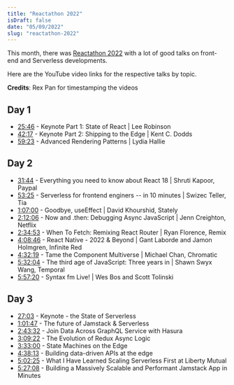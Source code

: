 ```yaml
---
title: "Reactathon 2022"
isDraft: false
date: "05/09/2022"
slug: "reactathon-2022"
---
```


This month, there was [Reactathon 2022] with a lot of good talks on front-end
and Serverless developments.

[Reactathon 2022]: https://www.reactathon.com/

Here are the YouTube video links for the respective talks by topic.

**Credits**: Rex Pan for timestamping the videos

## Day 1

- [25:46] - Keynote Part 1: State of React | Lee Robinson
- [42:17] - Keynote Part 2: Shipping to the Edge | Kent C. Dodds
- [59:23] - Advanced Rendering Patterns | Lydia Hallie

[25:46]:https://www.youtube.com/watch?v=V5hPAl1q7vo&t=1546s
[42:17]:https://www.youtube.com/watch?v=V5hPAl1q7vo&t=2537s
[59:23]:https://www.youtube.com/watch?v=V5hPAl1q7vo&t=3563s

## Day 2

- [31:44] - Everything you need to know about React 18 | Shruti Kapoor, Paypal
- [53:25] - Serverless for frontend enginers -- in 10 minutes | Swizec Teller, Tia
- [1:07:00] - Goodbye, useEffect | David Khourshid, Stately
- [2:12:06] - Now and .then: Debugging Async JavaScript | Jenn Creighton, Netflix
- [2:34:53] - When To Fetch: Remixing React Router | Ryan Florence, Remix
- [4:08:46] - React Native - 2022 & Beyond | Gant Laborde and Jamon Holmgren, Infinite Red
- [4:32:19] - Tame the Component Multiverse | Michael Chan, Chromatic
- [5:32:04] - The third age of JavaScript: Three years in | Shawn Swyx Wang, Temporal
- [5:57:20] - Syntax fm Live! | Wes Bos and Scott Tolinski

[31:44]:https://www.youtube.com/watch?v=Ck-e3hd3pKw&t=1904s
[53:25]:https://www.youtube.com/watch?v=Ck-e3hd3pKw&t=3205s
[1:07:00]:https://www.youtube.com/watch?v=Ck-e3hd3pKw&t=4020s
[2:12:06]:https://www.youtube.com/watch?v=Ck-e3hd3pKw&t=7926s
[2:34:53]:https://www.youtube.com/watch?v=Ck-e3hd3pKw&t=9293s
[4:08:46]:https://www.youtube.com/watch?v=Ck-e3hd3pKw&t=14926s
[4:32:19]:https://www.youtube.com/watch?v=Ck-e3hd3pKw&t=16339s
[5:32:04]:https://www.youtube.com/watch?v=Ck-e3hd3pKw&t=19924s
[5:57:20]:https://www.youtube.com/watch?v=Ck-e3hd3pKw&t=21440s

## Day 3

- [27:03] - Keynote - the State of Serverless
- [1:01:47] - The future of Jamstack & Serverless
- [2:43:32] - Join Data Across GraphQL Service with Hasura
- [3:09:22] - The Evolution of Redux Async Logic
- [3:33:00] - State Machines on the Edge
- [4:38:13] - Building data-driven APIs at the edge
- [5:02:25] - What I Have Learned Scaling Serverless First at Liberty Mutual
- [5:27:08] - Building a Massively Scalable and Performant Jamstack App in Minutes

[27:03]:https://www.youtube.com/watch?v=0qK2_wi4t3k&t=1623s
[1:01:47]:https://www.youtube.com/watch?v=0qK2_wi4t3k&t=3707s
[2:43:32]:https://www.youtube.com/watch?v=0qK2_wi4t3k&t=9812s
[3:09:22]:https://www.youtube.com/watch?v=0qK2_wi4t3k&t=11362s
[3:33:00]:https://www.youtube.com/watch?v=0qK2_wi4t3k&t=12780s
[4:38:13]:https://www.youtube.com/watch?v=0qK2_wi4t3k&t=16693s
[5:02:25]:https://www.youtube.com/watch?v=0qK2_wi4t3k&t=18145s
[5:27:08]:https://www.youtube.com/watch?v=0qK2_wi4t3k&t=19628s
